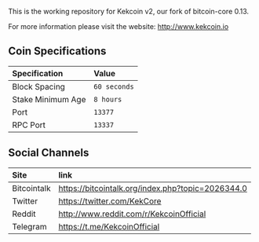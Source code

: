 This is the working repository for Kekcoin v2, our fork of bitcoin-core 0.13.

For more information please visit the website: http://www.kekcoin.io

## Coin Specifications

| Specification | Value |
|:-----------|:-----------|
| Block Spacing | `60 seconds` |
| Stake Minimum Age | `8 hours` |
| Port | `13377` |
| RPC Port | `13337` |

## Social Channels

| Site | link |
|:-----------|:-----------|
| Bitcointalk | https://bitcointalk.org/index.php?topic=2026344.0 |
| Twitter | https://twitter.com/KekCore |
| Reddit | http://www.reddit.com/r/KekcoinOfficial |
| Telegram | https://t.me/KekcoinOfficial |
